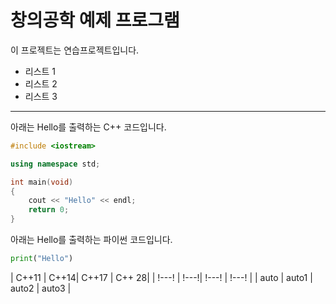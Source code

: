 # 창의공학 예제 프로그램

이 프로젝트는 연습프로젝트입니다.

- 리스트 1
- 리스트 2
- 리스트 3

----------------------------------------------

아래는 Hello를 출력하는 C++ 코드입니다.
``` cpp
#include <iostream>

using namespace std;

int main(void)
{
    cout << "Hello" << endl;
    return 0;
}
```

아래는 Hello를 출력하는 파이썬 코드입니다.

``` python
print("Hello")
```

| C++11 | C++14| C++17 | C++ 28|
| !---! | !---!| !---! | !---! |
| auto | auto1 | auto2 | auto3 |


